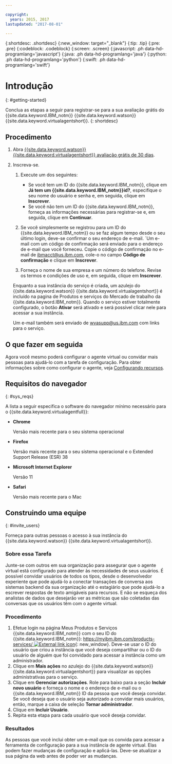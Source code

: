 ```yaml
---

copyright:
  years: 2015, 2017
lastupdated: "2017-08-01"

---
```


{:shortdesc: .shortdesc}
{:new_window: target="_blank"}
{:tip: .tip}
{:pre: .pre}
{:codeblock: .codeblock}
{:screen: .screen}
{:javascript: .ph data-hd-programlang='javascript'}
{:java: .ph data-hd-programlang='java'}
{:python: .ph data-hd-programlang='python'}
{:swift: .ph data-hd-programlang='swift'}

# Introdução
{: #getting-started}

Conclua as etapas a seguir para registrar-se para a sua avaliação grátis do {{site.data.keyword.IBM_notm}} {{site.data.keyword.watson}}
{{site.data.keyword.virtualagentshort}}.
{: shortdesc}

## Procedimento

1. Abra [{{site.data.keyword.watson}} {{site.data.keyword.virtualagentshort}} avaliação grátis de 30 dias](https://www.ibm.com/account/us-en/signup/register.html?a=MzAyNjcwOWQtNWMwMy00&amp;ctx=C001&amp;cc=us&amp;lc=en&amp;trial=yes&amp;quantity=1&amp;catalogName=Master&amp;partNumber=WT_TRIAL&amp;siteID=ECOM&amp;cm_mc_uid=15805692529414733586057&amp;cm_mc_sid_50200000=1473966654).
1. Inscreva-se.

    1. Execute um dos seguintes:

        - Se você tem um ID do {{site.data.keyword.IBM_notm}}, clique em **Já tem um
{{site.data.keyword.IBM_notm}}id?**,
especifique o seu nome do usuário e senha e, em seguida, clique em **Inscrever**.
        - Se você não tem um ID do {{site.data.keyword.IBM_notm}}, forneça as informações necessárias para registrar-se e, em seguida, clique em
**Continuar**.

    1. Se você simplesmente se registrou para um ID do {{site.data.keyword.IBM_notm}} ou se faz algum tempo desde o seu último login, deve-se
confirmar o seu endereço de e-mail. ´Um e-mail com um código de confirmação será enviado para o endereço de e-mail que você forneceu. Copie o código de confirmação no
e-mail de ibmacct@us.ibm.com, cole-o no campo **Código de confirmação** e clique em **Inscrever**.
    1. Forneça o nome de sua empresa e um número do telefone. Revise os termos e condições de uso e, em seguida, clique em **Inscrever**.

    Enquanto a sua instância do serviço é criada, um azulejo do {{site.data.keyword.watson}}
{{site.data.keyword.virtualagentshort}} é incluído na pagina de
Produtos e serviços do Mercado de trabalho da {{site.data.keyword.IBM_notm}}. Quando o serviço estiver totalmente configurado, o botão **Ativar**
será ativado e será possível clicar nele para acessar a sua instância.

    Um e-mail também será enviado de wvasupp@us.ibm.com com links para o serviço.

## O que fazer em seguida

Agora você mesmo poderá configurar o agente virtual ou convidar mais pessoas para ajudá-lo com a tarefa de configuração. Para obter informações sobre como
configurar o agente, veja [Configurando recursos](/docs/services/virtual-agent/configure.html).

## Requisitos do navegador
{: #sys_reqs}

A lista a seguir especifica o software do navegador mínimo necessário para o {{site.data.keyword.virtualagentfull}}:

- **Chrome**

    Versão mais recente para o seu sistema operacional

- **Firefox**

    Versão mais recente para o seu sistema operacional e o Extended Support Release (ESR) 38

- **Microsoft Internet Explorer**

    Versão 11

- **Safari**

    Versão mais recente para o Mac

## Construindo uma equipe
{: #invite_users}

Forneça para outras pessoas o acesso à sua instância do {{site.data.keyword.watson}} {{site.data.keyword.virtualagentshort}}.

### Sobre essa Tarefa

Junte-se com outros em sua organização para assegurar que o agente virtual está configurado para atender às necessidades de seus usuários. É possível convidar
usuários de todos os tipos, desde o desenvolvedor experiente que pode ajudá-lo a conectar transações de conversa aos sistemas backend da sua organização até o
estagiário que pode ajudá-lo a escrever respostas de texto amigáveis para recursos. E não se esqueça dos analistas de dados que desejarão ver as métricas que são
coletadas das conversas que os usuários têm com o agente virtual.

### Procedimento

1. Efetue login na página Meus Produtos e Serviços {{site.data.keyword.IBM_notm}} com o seu ID do {{site.data.keyword.IBM_notm}}:
[https://myibm.ibm.com/products-services/ ![External link icon](../../icons/launch-glyph.svg "External link icon")](https://myibm.ibm.com/products-services/){: new_window}. Deve-se usar o
ID do usuário que criou a instância que você deseja compartilhar ou o ID do usuário de alguém que foi convidado para acessar a instância como um administrador.
1. Clique em **Mais ações** no azulejo do {{site.data.keyword.watson}} {{site.data.keyword.virtualagentshort}} para
visualizar as opções administrativas para o serviço.
1. Clique em **Gerenciar autorizações**. Role para baixo para a seção **Incluir novo usuário** e forneça o nome e
o endereço de e-mail ou o {{site.data.keyword.IBM_notm}} ID da pessoa que você deseja convidar. Se você deseja que o usuário seja autorizado a convidar mais
usuários, então, marque a caixa de seleção **Tornar administrador**.
1. Clique em **Incluir Usuário**.
1. Repita esta etapa para cada usuário que você deseja convidar.

### Resultados

As pessoas que você inclui obter um e-mail que os convida para acessar a ferramenta de configuração para a sua instância de agente virtual. Elas podem fazer
mudanças de configuração e aplicá-las. Deve-se atualizar a sua página da web antes de poder ver as mudanças.

